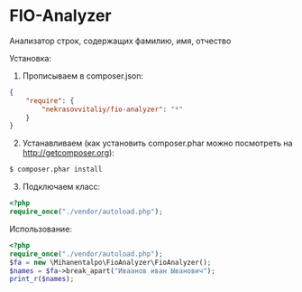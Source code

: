 # FIO-Analyzer
Анализатор строк, содержащих фамилию, имя, отчество


Установка:

1. Прописываем в composer.json:
```json
{
    "require": {
        "nekrasovvitaliy/fio-analyzer": "*"
    }
}
```

2. Устанавливаем (как установить composer.phar можно посмотреть на http://getcomposer.org): 
```bash
$ composer.phar install
```

3. Подключаем класс:
```php
<?php
require_once("./vendor/autoload.php");
```

Использование:

```php
<?php
require_once("./vendor/autoload.php");
$fa = new \Mihanentalpo\FioAnalyzer\FioAnalyzer();
$names = $fa->break_apart("Иваанов иван Ыванович");
print_r($names);
```
